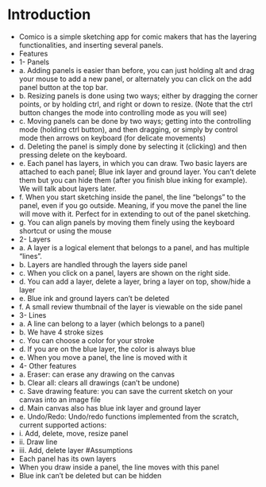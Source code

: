 # Introduction
* Comico is a simple sketching app for comic makers that has the layering functionalities, and inserting several panels. 
* Features
* 1-	Panels
* a.	Adding panels is easier than before, you can just holding alt and drag your mouse to add a new panel, or alternately you can click on the add panel button at the top bar.
* b.	Resizing panels is done using two ways; either by dragging the corner points, or by holding ctrl, and right or down to resize. (Note that the ctrl button changes the mode into controlling mode as you will see)
* c.	Moving panels can be done by two ways; getting into the controlling mode (holding ctrl button), and then dragging, or simply by control mode then arrows on keyboard (for delicate movements)
* d.	Deleting the panel is simply done by selecting it (clicking) and then pressing delete on the keyboard.
* e.	Each panel has layers, in which you can draw. Two basic layers are attached to each panel; Blue ink layer and ground layer. You can’t delete them but you can hide them (after you finish blue inking for example). We will talk about layers later.
* f.	When you start sketching inside the panel, the line “belongs” to the panel, even if you go outside. Meaning, if you move the panel the line will move with it. Perfect for in extending to out of the panel sketching. 
* g.	You can align panels by moving them finely using the keyboard shortcut or using the mouse
* 2-	Layers
* a.	A layer is a logical element that belongs to a panel, and has multiple “lines”. 
* b.	Layers are handled through the layers side panel
* c.	When you click on a panel, layers are shown on the right side.
* d.	You can add a layer, delete a layer, bring a layer on top, show/hide a layer
* e.	Blue ink and ground layers can’t be deleted
* f.	A small review thumbnail of the layer is viewable on the side panel
* 3-	Lines
* a.	A line can belong to a layer (which belongs to a panel)
* b.	We have 4 stroke sizes
* c.	You can choose a color for your stroke
* d.	If you are on the blue layer, the color is always blue
* e.	When you move a panel, the line is moved with it
* 4-	Other features
* a.	Eraser: can erase any drawing on the canvas
* b.	Clear all: clears all drawings (can’t be undone)
* c.	Save drawing feature: you can save the current sketch on your canvas into an image file
* d.	Main canvas also has blue ink layer and ground layer
* e.	Undo/Redo: Undo/redo functions implemented from the scratch, current supported actions:
* i.	Add, delete, move, resize panel
* ii.	Draw line
* iii.	Add, delete layer
#Assumptions
* Each panel has its own layers
* When you draw inside a panel, the line moves with this panel
* Blue ink can’t be deleted but can be hidden
